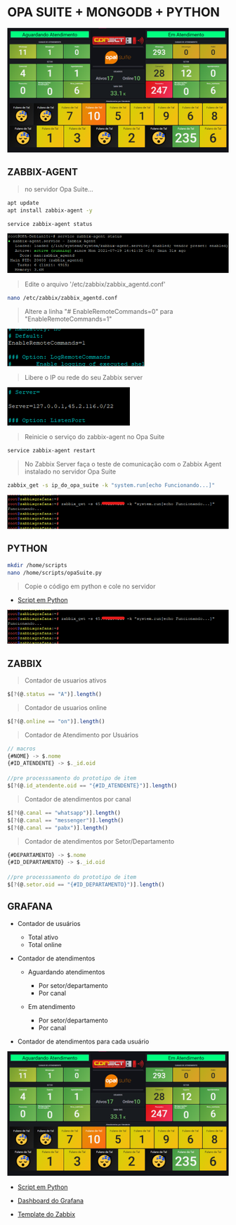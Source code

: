 # OPA SUITE + MONGODB + PYTHON

![print grafana](./recursos/img/print.png)

## ZABBIX-AGENT

> no servidor Opa Suite...

```sh
apt update
apt install zabbix-agent -y
```

```sh
service zabbix-agent status
```

![print grafana](./recursos/img/service%20zabbix-agent%20status.png)

> Edite o arquivo '/etc/zabbix/zabbix_agentd.conf'

```sh
nano /etc/zabbix/zabbix_agentd.conf
```

> Altere a linha "# EnableRemoteCommands=0" para "EnableRemoteCommands=1"

![-](./recursos/img/enable_remote_config.png)

> Libere o IP ou rede do seu Zabbix server

![-](./recursos/img/redes_permitidas.png)

> Reinicie o serviço do zabbix-agent no Opa Suite

```sh
service zabbix-agent restart
```

> No Zabbix Server faça o teste de comunicação com o Zabbix Agent instalado no servidor Opa Suite

```sh
zabbix_get -s ip_do_opa_suite -k "system.run[echo Funcionando...]"
```

![-](./recursos/img/teste_zabbix_agent.png)

## PYTHON

```sh
mkdir /home/scripts
nano /home/scripts/opaSuite.py
```

> Copie o código em python e cole no servidor

- [Script em Python](./recursos/python/opaSuite.py)

![-](./recursos/img/teste_zabbix_agent.png)

## ZABBIX

> Contador de usuarios ativos

```js
$[?(@.status == "A")].length()
```

> Contador de usuarios online

```js
$[?(@.online == "on")].length()
```

> Contador de Atendimento por Usuários

```js
// macros
{#NOME} -> $.nome
{#ID_ATENDENTE} -> $._id.oid

//pre processsamento do prototipo de item
$[?(@.id_atendente.oid == "{#ID_ATENDENTE}")].length()
```

> Contador de atendimentos por canal

```js
$[?(@.canal == "whatsapp")].length()
$[?(@.canal == "messenger")].length()
$[?(@.canal == "pabx")].length()
```

> Contador de atendimentos por Setor/Departamento

```js
{#DEPARTAMENTO} -> $.nome
{#ID_DEPARTAMENTO} -> $._id.oid

//pre processsamento do prototipo de item
$[?(@.setor.oid == "{#ID_DEPARTAMENTO}")].length()
```

## GRAFANA

- Contador de usuários
  - Total ativo
  - Total online

- Contador de atendimentos
  - Aguardando atendimentos
    - Por setor/departamento
    - Por canal
  
  - Em atendimento
    - Por setor/departamento
    - Por canal

- Contador de atendimentos para cada usuário

![print grafana](./recursos/img/print.png)

- [Script em Python](./recursos/python/opaSuite.py)

- [Dashboard do Grafana](./recursos/grafana/dashboard_opa_suite.json)

- [Template do Zabbix](./recursos/zabbix/OpaSuiteTemplate.xml)
